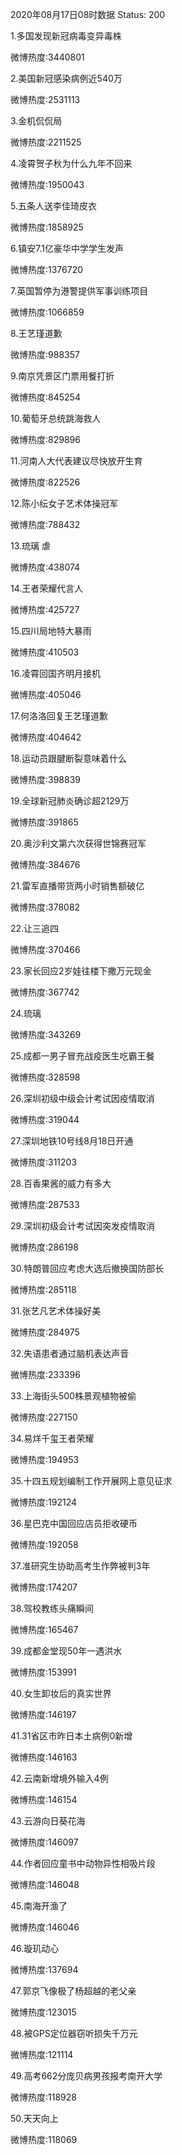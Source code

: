 2020年08月17日08时数据
Status: 200

1.多国发现新冠病毒变异毒株

微博热度:3440801

2.美国新冠感染病例近540万

微博热度:2531113

3.金机侃侃局

微博热度:2211525

4.凌霄贺子秋为什么九年不回来

微博热度:1950043

5.五条人送李佳琦皮衣

微博热度:1858925

6.镇安7.1亿豪华中学学生发声

微博热度:1376720

7.英国暂停为港警提供军事训练项目

微博热度:1066859

8.王艺瑾道歉

微博热度:988357

9.南京凭景区门票用餐打折

微博热度:845254

10.葡萄牙总统跳海救人

微博热度:829896

11.河南人大代表建议尽快放开生育

微博热度:822526

12.陈小纭女子艺术体操冠军

微博热度:788432

13.琉璃 虐

微博热度:438074

14.王者荣耀代言人

微博热度:425727

15.四川局地特大暴雨

微博热度:410503

16.凌霄回国齐明月接机

微博热度:405046

17.何洛洛回复王艺瑾道歉

微博热度:404642

18.运动员跟腱断裂意味着什么

微博热度:398839

19.全球新冠肺炎确诊超2129万

微博热度:391865

20.奥沙利文第六次获得世锦赛冠军

微博热度:384676

21.雷军直播带货两小时销售额破亿

微博热度:378082

22.让三追四

微博热度:370466

23.家长回应2岁娃往楼下撒万元现金

微博热度:367742

24.琉璃

微博热度:343269

25.成都一男子冒充战疫医生吃霸王餐

微博热度:328598

26.深圳初级中级会计考试因疫情取消

微博热度:319044

27.深圳地铁10号线8月18日开通

微博热度:311203

28.百香果酱的威力有多大

微博热度:287533

29.深圳初级会计考试因突发疫情取消

微博热度:286198

30.特朗普回应考虑大选后撤换国防部长

微博热度:285118

31.张艺凡艺术体操好美

微博热度:284975

32.失语患者通过脑机表达声音

微博热度:233396

33.上海街头500株景观植物被偷

微博热度:227150

34.易烊千玺王者荣耀

微博热度:194953

35.十四五规划编制工作开展网上意见征求

微博热度:192124

36.星巴克中国回应店员拒收硬币

微博热度:192058

37.准研究生协助高考生作弊被判3年

微博热度:174207

38.驾校教练头痛瞬间

微博热度:165467

39.成都金堂现50年一遇洪水

微博热度:153991

40.女生卸妆后的真实世界

微博热度:146197

41.31省区市昨日本土病例0新增

微博热度:146163

42.云南新增境外输入4例

微博热度:146154

43.云游向日葵花海

微博热度:146097

44.作者回应童书中动物异性相吸片段

微博热度:146048

45.南海开渔了

微博热度:146046

46.璇玑动心

微博热度:137694

47.郭京飞像极了杨超越的老父亲

微博热度:123015

48.被GPS定位器窃听损失千万元

微博热度:121114

49.高考662分庞贝病男孩报考南开大学

微博热度:118928

50.天天向上

微博热度:118069

